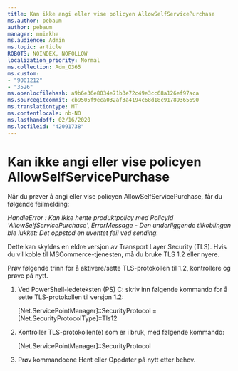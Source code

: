 ```yaml
---
title: Kan ikke angi eller vise policyen AllowSelfServicePurchase
ms.author: pebaum
author: pebaum
manager: mnirkhe
ms.audience: Admin
ms.topic: article
ROBOTS: NOINDEX, NOFOLLOW
localization_priority: Normal
ms.collection: Adm_O365
ms.custom:
- "9001212"
- "3526"
ms.openlocfilehash: a9b6e36e8034e71b3e72c49e3cc68a126ef97aca
ms.sourcegitcommit: cb9505f9eca032af3a4194c68d18c91789365690
ms.translationtype: MT
ms.contentlocale: nb-NO
ms.lasthandoff: 02/16/2020
ms.locfileid: "42091738"
---
```

# <a name="unable-to-set-or-view-the-allowselfservicepurchase-policy"></a>Kan ikke angi eller vise policyen AllowSelfServicePurchase

Når du prøver å angi eller vise policyen AllowSelfServicePurchase, får du følgende feilmelding:

*HandleError : Kan ikke hente produktpolicy med PolicyId 'AllowSelfServicePurchase', ErrorMessage - Den underliggende tilkoblingen ble lukket: Det oppstod en uventet feil ved sending.*

Dette kan skyldes en eldre versjon av Transport Layer Security (TLS). Hvis du vil koble til MSCommerce-tjenesten, må du bruke TLS 1.2 eller nyere.  

Prøv følgende trinn for å aktivere/sette TLS-protokollen til 1.2, kontrollere og prøve på nytt.
 1. Ved PowerShell-ledeteksten (PS\) C: skriv inn følgende kommando for å sette TLS-protokollen til versjon 1.2:

    \[Net.ServicePointManager]::SecurityProtocol = \[Net.SecurityProtocolType]::Tls12

2. Kontroller TLS-protokollen(e) som er i bruk, med følgende kommando:

    \[Net.ServicePointManager]::SecurityProtocol 

3. Prøv kommandoene Hent eller Oppdater på nytt etter behov.

